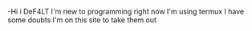 -Hi i DeF4LT
I'm new to programming right now I'm using termux
I have some doubts I'm on this site to take them out
